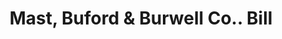 ---
doi: 10.7916/D8FR17M0
date_other: '1893'
date_other_textual: '1893'
form: printed ephemera
genre:
- Invoices
name:
- Mast, Buford & Burwell Co.
object_in_context_url: https://biggert.cul.columbia.edu/items/view/ave_biggert_00677
subject_hierarchical_geographic:
- St. Paul, Minnesota, United States
subject_name:
- Mast, Buford & Burwell Co.
title: Mast, Buford & Burwell Co.. Bill
sort_title: Mast, Buford & Burwell Co.. Bill
call_number: ave_biggert_00677
coordinates:
- 44.94416666666666,-93.0936111111111
pid: ave_biggert_00677
identifiers: ave_biggert_00677
permalink: /biggert/ave_biggert_00677/
layout: iiif-image-page
---